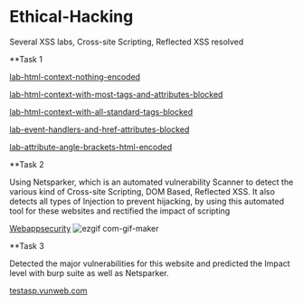 # Ethical-Hacking
Several XSS labs, Cross-site Scripting, Reflected XSS  resolved

**Task 1

<a href="https://portswigger.net/web-security/cross-site-scripting/reflected/lab-html-context-nothing-encoded">lab-html-context-nothing-encoded</a>

<a href="https://portswigger.net/web-security/cross-site-scripting/contexts/lab-html-context-with-most-tags-and-attributes-blocked">lab-html-context-with-most-tags-and-attributes-blocked</a>

<a href="https://portswigger.net/web-security/cross-site-scripting/contexts/lab-html-context-with-all-standard-tags-blocked">lab-html-context-with-all-standard-tags-blocked</a>

<a href="https://portswigger.net/web-security/cross-site-scripting/contexts/lab-event-handlers-and-href-attributes-blocked">lab-event-handlers-and-href-attributes-blocked</a>

<a href="https://portswigger.net/web-security/cross-site-scripting/contexts/lab-attribute-angle-brackets-html-encoded">lab-attribute-angle-brackets-html-encoded</a>

  
**Task 2

Using Netsparker, which is an automated vulnerability Scanner to detect the various kind of Cross-site Scripting, DOM Based, Reflected XSS. It also detects all types of Injection to prevent hijacking, by using this automated tool for these websites and rectified the impact of scripting 
  
<a href="http://zero.webappsecurity.com/">Webappsecurity</a>
![ezgif com-gif-maker](https://user-images.githubusercontent.com/69209797/125654320-29122684-f044-4e4a-9bce-4025c0441a02.gif)



**Task 3

Detected the major vulnerabilities for this website and predicted the Impact level with burp suite as well as Netsparker.

<a href="http://testasp.vulnweb.com/">testasp.vunweb.com</a>

